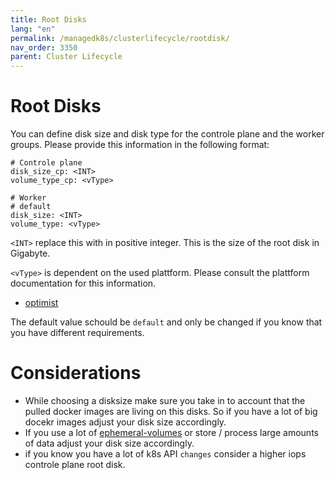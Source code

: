```yaml
---
title: Root Disks
lang: "en"
permalink: /managedk8s/clusterlifecycle/rootdisk/
nav_order: 3350
parent: Cluster Lifecycle
---
```

# Root Disks

You can define disk size and disk type for the controle plane and the worker groups. Please provide this information in the following format:

```
# Controle plane
disk_size_cp: <INT>
volume_type_cp: <vType>

# Worker
# default
disk_size: <INT>
volume_type: <vType>
```

`<INT>` replace this with in positive integer. This is the size of the root disk in Gigabyte. 

`<vType>` is dependent on the used plattform. Please consult the plattform documentation for this information.
- [optimist](/optimist/specs/volume_specification/)

The default value schould be `default` and only be changed if you know that you have different requirements.

# Considerations
* While choosing a disksize make sure you take in to account that the pulled docker images are living on this disks. So if you have a lot of big docekr images adjust your disk size accordingly. 
* If you use a lot of [ephemeral-volumes](https://kubernetes.io/docs/concepts/storage/ephemeral-volumes/) or store / process large amounts of data adjust your disk size accordingly. 
* if you know you have a lot of k8s API `changes` consider a higher iops controle plane root disk.